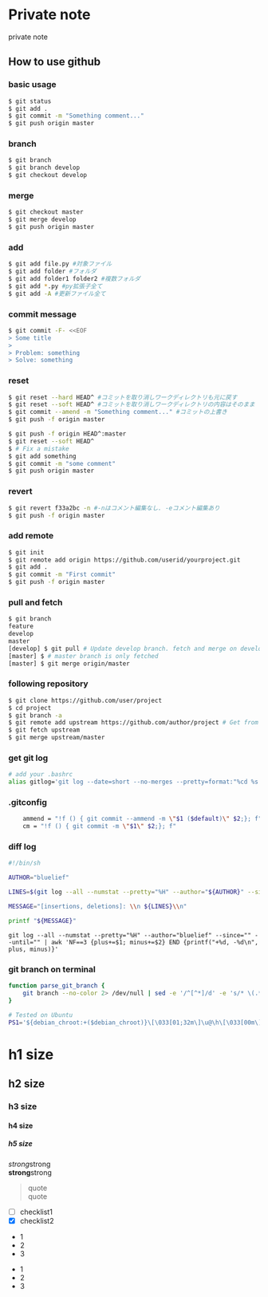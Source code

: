# Private note
private note


## How to use github


### basic usage

```bash
$ git status
$ git add .
$ git commit -m "Something comment..."
$ git push origin master
```


### branch

```bash
$ git branch
$ git branch develop
$ git checkout develop
```


### merge

```bash
$ git checkout master
$ git merge develop
$ git push origin master
```


### add

```bash
$ git add file.py #対象ファイル
$ git add folder #フォルダ
$ git add folder1 folder2 #複数フォルダ
$ git add *.py #py拡張子全て
$ git add -A #更新ファイル全て
```

### commit message

```bash
$ git commit -F- <<EOF
> Some title
> 
> Problem: something
> Solve: something
```

### reset

```bash
$ git reset --hard HEAD^ #コミットを取り消しワークディレクトリも元に戻す
$ git reset --soft HEAD^ #コミットを取り消しワークディレクトリの内容はそのまま
$ git commit --amend -m "Something comment..." #コミットの上書き
$ git push -f origin master
```

```bash
$ git push -f origin HEAD^:master
$ git reset --soft HEAD^
$ # Fix a mistake
$ git add something
$ git commit -m "some comment"
$ git push origin master
```


### revert

```bash
$ git revert f33a2bc -n #-nはコメント編集なし. -eコメント編集あり
$ git push -f origin master
```


### add remote

```bash
$ git init
$ git remote add origin https://github.com/userid/yourproject.git
$ git add .
$ git commit -m "First commit"
$ git push -f origin master
```


### pull and fetch

```bash
$ git branch
feature
develop
master
[develop] $ git pull # Update develop branch. fetch and merge on develop branch
[master] $ # master branch is only fetched
[master] $ git merge origin/master
```


### following repository

```bash
$ git clone https://github.com/user/project
$ cd project
$ git branch -a
$ git remote add upstream https://github.com/author/project # Get from original project
$ git fetch upstream
$ git merge upstream/master
```


### get git log

```bash
# add your .bashrc
alias gitlog='git log --date=short --no-merges --pretty=format:"%cd %s %h (@%cn) "'
```


### .gitconfig

```bash
    ammend = "!f () { git commit --ammend -m \"$1 ($default)\" $2;}; f"
    cm = "!f () { git commit -m \"$1\" $2;}; f"
```


### diff log

```bash
#!/bin/sh

AUTHOR="bluelief"

LINES=$(git log --all --numstat --pretty="%H" --author="${AUTHOR}" --since="midnight" | awk 'NF==3 {plus+=$1; minus+=$2} END {printf("+%d, -%d\n", plus, minus)}')

MESSAGE="[insertions, deletions]: \\n ${LINES}\\n"

printf "${MESSAGE}"
```

`git log --all --numstat --pretty="%H" --author="bluelief" --since="" --until="" | awk 'NF==3 {plus+=$1; minus+=$2} END {printf("+%d, -%d\n", plus, minus)}'`


### git branch on terminal

```bash
function parse_git_branch {
    git branch --no-color 2> /dev/null | sed -e '/^[^*]/d' -e 's/* \(.*\)/ [\1]/'
}

# Tested on Ubuntu
PS1='${debian_chroot:+($debian_chroot)}\[\033[01;32m\]\u@\h\[\033[00m\]:\[\033[01;34m\]\w\[\e[1;32m\]$(parse_git_branch)\[\033[00m\]\$ '
```


# h1 size

## h2 size

### h3 size

#### h4 size

##### h5 size

*strong*strong  
**strong**strong  

> quote  
> quote

- [ ] checklist1
- [x] checklist2

* 1
* 2
* 3

- 1
- 2
- 3
